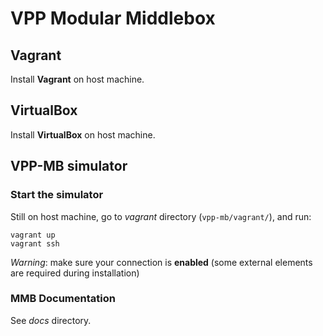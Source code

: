 VPP Modular Middlebox
=====================

## Vagrant

Install **Vagrant** on host machine.

## VirtualBox

Install **VirtualBox** on host machine.

## VPP-MB simulator

### Start the simulator

Still on host machine, go to *vagrant* directory (`vpp-mb/vagrant/`), and run:

    vagrant up
    vagrant ssh

*Warning*: make sure your connection is **enabled** (some external elements are required during installation)

### MMB Documentation

See *docs* directory.
